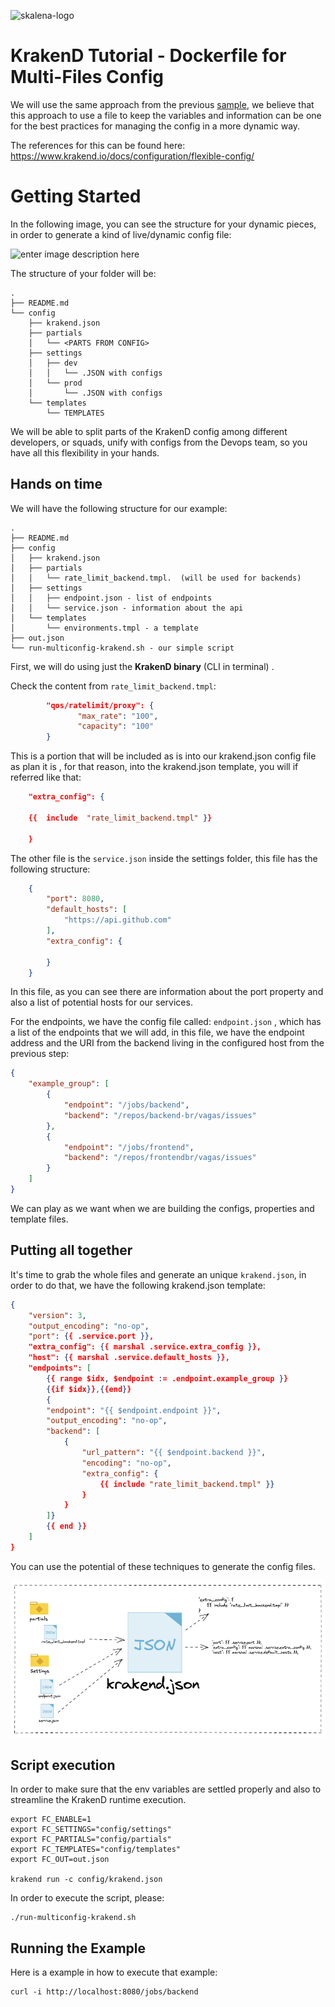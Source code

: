 ![skalena-logo](https://static.wixstatic.com/media/6bd302_9111478163da47e1922199a6ed6d6c02~mv2.png/v1/crop/x_0,y_13,w_1681,h_363/fill/w_362,h_78,al_c,usm_0.66_1.00_0.01,enc_auto/skalena_Agua.png)
# KrakenD Tutorial - Dockerfile for Multi-Files Config

We will use the same approach from the previous [sample](https://github.com/skalena/krakend-advanced-workshop/tree/main/01-env-vars), we believe that this approach to use a file to keep the variables and information can be one for the best practices for managing the config in a more dynamic way.

The references for this can be found here: https://www.krakend.io/docs/configuration/flexible-config/

# Getting Started 

In the following image, you can see the structure for your dynamic pieces, in order to generate a kind of live/dynamic config file: 

![enter image description here](https://www.krakend.io/images/krakend-flexible-config.png)

The structure of your folder will be: 
```
.
├── README.md
└── config
    ├── krakend.json
    ├── partials
    │   └── <PARTS FROM CONFIG>
    ├── settings
    │   ├── dev
    │   │   └── .JSON with configs
    │   └── prod
    │       └── .JSON with configs
    └── templates
        └── TEMPLATES
```

We will be able to split parts of the KrakenD config among different developers, or squads, unify with configs from the Devops team, so you have all this flexibility in your hands. 

## Hands on time
We will have the following structure for our example:

    .
    ├── README.md
    ├── config
    │   ├── krakend.json
    │   ├── partials
    │   │   └── rate_limit_backend.tmpl.  (will be used for backends)
    │   ├── settings
    │   │   ├── endpoint.json - list of endpoints
    │   │   └── service.json - information about the api
    │   └── templates
    │       └── environments.tmpl - a template
    ├── out.json
    └── run-multiconfig-krakend.sh - our simple script

First, we will do using just the **KrakenD binary** (CLI in terminal) . 

Check the content from `rate_limit_backend.tmpl`: 
```json
        "qos/ratelimit/proxy": {
               "max_rate": "100",
               "capacity": "100"
        }
```        
This is a portion that will be included as is into our krakend.json config file as plan it is , for that reason, into the krakend.json template, you will if referred like that: 
```json
    "extra_config": {
    
    {{  include  "rate_limit_backend.tmpl" }}
    
    }
```
The other file is the ```service.json``` inside the settings folder, this file has the following structure: 
```json
    {
        "port": 8080,
        "default_hosts": [
            "https://api.github.com"
        ],
        "extra_config": {
    
        }
    }
```
In this file, as you can see there are information about the port property and also a list of potential hosts for our services. 

For the endpoints, we have the config file called: `endpoint.json` , which has a list of the endpoints that we will add, in this file, we have the endpoint address and the URI from the backend living in the configured host from the previous step: 

```json
{
    "example_group": [
        {
            "endpoint": "/jobs/backend",
            "backend": "/repos/backend-br/vagas/issues"
        },
        {
            "endpoint": "/jobs/frontend",
            "backend": "/repos/frontendbr/vagas/issues"
        }
    ]
}
```

We can play as we want when we are building the configs, properties and template files. 

## Putting all together
It's time to grab the whole files and generate an unique `krakend.json`, in order to do that, we have the following krakend.json template: 

```json showLineNumbers
{
    "version": 3,
    "output_encoding": "no-op",
    "port": {{ .service.port }},
    "extra_config": {{ marshal .service.extra_config }},
    "host": {{ marshal .service.default_hosts }},
    "endpoints": [
        {{ range $idx, $endpoint := .endpoint.example_group }}
        {{if $idx}},{{end}}
        {
        "endpoint": "{{ $endpoint.endpoint }}",
        "output_encoding": "no-op",
        "backend": [
            {
                "url_pattern": "{{ $endpoint.backend }}",
                "encoding": "no-op",
                "extra_config": {
                    {{ include "rate_limit_backend.tmpl" }}
                }
            }
        ]}
        {{ end }}
    ]
}
```
You can use the potential of these techniques to generate the config files. 

![examples](https://github.com/edgars/generiquisses/raw/master/img/prnt-post-krakned.png)

## Script execution

In order to make sure that the env variables are settled properly and also to streamline the KrakenD runtime execution. 

```terminal
export FC_ENABLE=1 
export FC_SETTINGS="config/settings" 
export FC_PARTIALS="config/partials" 
export FC_TEMPLATES="config/templates"  
export FC_OUT=out.json

krakend run -c config/krakend.json
```

In order to execute the script, please: 

```
./run-multiconfig-krakend.sh
```

## Running the Example

Here is a example in how to execute that example:

```console
curl -i http://localhost:8080/jobs/backend
```